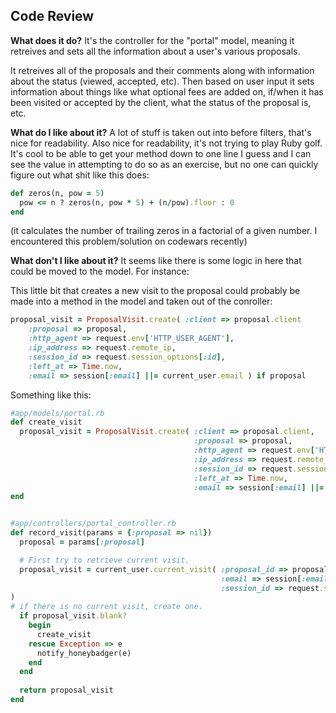 ## Code Review

**What does it do?**
It's the controller for the "portal" model, meaning it retreives and sets all the information about a user's various proposals. 

It retreives all of the proposals and their comments along with information about the status (viewed, accepted, etc). Then based on user input it sets information about things like what optional fees are added on, if/when it has been visited or accepted by the client, what the status of the proposal is, etc.

**What do I like about it?**
A lot of stuff is taken out into before filters, that's nice for readability. Also nice for readability, it's not trying to play Ruby golf. It's cool to be able to get your method down to one line I guess and I can see the value in attempting to do so as an exercise, but no one can quickly figure out what shit like this does:

```ruby
def zeros(n, pow = 5)
  pow <= n ? zeros(n, pow * 5) + (n/pow).floor : 0
end
```

(it calculates the number of trailing zeros in a factorial of a given number. I encountered this problem/solution on codewars recently)

**What don't I like about it?**
It seems like there is some logic in here that could be moved to the model.  For instance:

This little bit that creates a new visit to the proposal could probably be made into a method in the model and taken out of the conroller:

```ruby
proposal_visit = ProposalVisit.create( :client => proposal.client
    :proposal => proposal,
    :http_agent => request.env['HTTP_USER_AGENT'],
    :ip_address => request.remote_ip,
    :session_id => request.session_options[:id],
    :left_at => Time.now,
    :email => session[:email] ||= current_user.email ) if proposal
```
    
    
Something like this:

```ruby
#app/models/portal.rb
def create_visit
  proposal_visit = ProposalVisit.create( :client => proposal.client,
                                         :proposal => proposal,
                                         :http_agent => request.env['HTTP_USER_AGENT'],
                                         :ip_address => request.remote_ip,
                                         :session_id => request.session_options[:id],
                                         :left_at => Time.now,
                                         :email => session[:email] ||= current_user.email ) if proposal
end


#app/controllers/portal_controller.rb
def record_visit(params = {:proposal => nil})
  proposal = params[:proposal]

  # First try to retrieve current visit.
  proposal_visit = current_user.current_visit( :proposal_id => proposal.id,
                                               :email => session[:email],
                                               :session_id => request.session_options[:id]
)
# if there is no current visit, create one.
  if proposal_visit.blank?
    begin
      create_visit
    rescue Exception => e
      notify_honeybadger(e)
    end
  end
 
  return proposal_visit
end
```